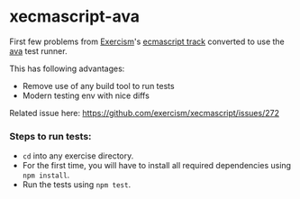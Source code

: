 # xecmascript-ava

First few problems from [Exercism](http://exercism.io)'s [ecmascript track](https://github.com/exercism/xecmascript) converted to use the [ava](https://github.com/avajs/ava) test runner.

This has following advantages:

* Remove use of any build tool to run tests
* Modern testing env with nice diffs

Related issue here: https://github.com/exercism/xecmascript/issues/272

### Steps to run tests:

* `cd` into any exercise directory.
* For the first time, you will have to install all required dependencies using `npm install`.
* Run the tests using `npm test`.
